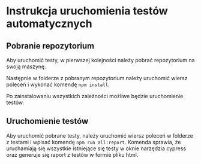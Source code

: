 # Instrukcja uruchomienia testów automatycznych

## Pobranie repozytorium

Aby uruchomić testy, w pierwszej kolejności należy pobrać repozytorium na swoją maszynę.

Następnie w folderze z pobranym repozytorium należy uruchomić wiersz poleceń i wykonać komendę `npm install`.

Po zainstalowaniu wszystkich zależności możliwe będzie uruchomienie testów. 

## Uruchomienie testów

Aby uruchomić pobrane testy, należy uruchomić wiersz poleceń w folderze z testami i wpisać komendę `npm run all:report`.
Komenda sprawia, że uruchamiają się wszystkie istniejące się testy w oknie narzędzia cypress oraz generuje się raport z testów w formie pliku html.
